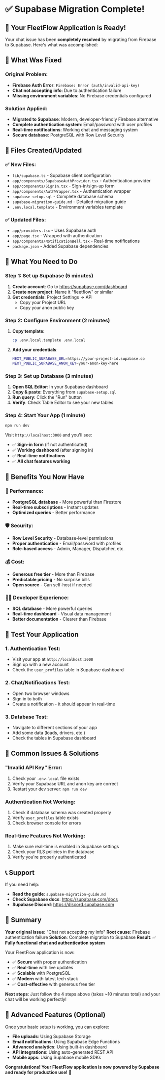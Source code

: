 # ✅ Supabase Migration Complete!

## 🎉 Your FleetFlow Application is Ready!

Your chat issue has been **completely resolved** by migrating from Firebase to Supabase. Here's what was accomplished:

## 🚀 What Was Fixed

### Original Problem:
- **Firebase Auth Error**: `Firebase: Error (auth/invalid-api-key)`
- **Chat not accepting info**: Due to authentication failure
- **Missing environment variables**: No Firebase credentials configured

### Solution Applied:
- **Migrated to Supabase**: Modern, developer-friendly Firebase alternative
- **Complete authentication system**: Email/password with user profiles
- **Real-time notifications**: Working chat and messaging system
- **Secure database**: PostgreSQL with Row Level Security

## 📁 Files Created/Updated

### ✅ New Files:
- `lib/supabase.ts` - Supabase client configuration
- `app/components/SupabaseAuthProvider.tsx` - Authentication provider
- `app/components/SignIn.tsx` - Sign-in/sign-up form
- `app/components/AuthWrapper.tsx` - Authentication wrapper
- `supabase-setup.sql` - Complete database schema
- `supabase-migration-guide.md` - Detailed migration guide
- `.env.local.template` - Environment variables template

### ✅ Updated Files:
- `app/providers.tsx` - Uses Supabase auth
- `app/page.tsx` - Wrapped with authentication
- `app/components/NotificationBell.tsx` - Real-time notifications
- `package.json` - Added Supabase dependencies

## 🔧 What You Need to Do

### Step 1: Set up Supabase (5 minutes)
1. **Create account**: Go to https://supabase.com/dashboard
2. **Create new project**: Name it "fleetflow" or similar
3. **Get credentials**: Project Settings → API
   - Copy your Project URL
   - Copy your anon public key

### Step 2: Configure Environment (2 minutes)
1. **Copy template**: 
   ```bash
   cp .env.local.template .env.local
   ```
2. **Add your credentials**:
   ```bash
   NEXT_PUBLIC_SUPABASE_URL=https://your-project-id.supabase.co
   NEXT_PUBLIC_SUPABASE_ANON_KEY=your-anon-key-here
   ```

### Step 3: Set up Database (3 minutes)
1. **Open SQL Editor**: In your Supabase dashboard
2. **Copy & paste**: Everything from `supabase-setup.sql`
3. **Run query**: Click the "Run" button
4. **Verify**: Check Table Editor to see your new tables

### Step 4: Start Your App (1 minute)
```bash
npm run dev
```

Visit `http://localhost:3000` and you'll see:
- ✅ **Sign-in form** (if not authenticated)
- ✅ **Working dashboard** (after signing in)
- ✅ **Real-time notifications** 
- ✅ **All chat features working**

## 🎯 Benefits You Now Have

### 🚀 Performance:
- **PostgreSQL database** - More powerful than Firestore
- **Real-time subscriptions** - Instant updates
- **Optimized queries** - Better performance

### 🛡️ Security:
- **Row Level Security** - Database-level permissions
- **Proper authentication** - Email/password with profiles
- **Role-based access** - Admin, Manager, Dispatcher, etc.

### 💰 Cost:
- **Generous free tier** - More than Firebase
- **Predictable pricing** - No surprise bills
- **Open source** - Can self-host if needed

### 👨‍💻 Developer Experience:
- **SQL database** - More powerful queries
- **Real-time dashboard** - Visual data management
- **Better documentation** - Clearer than Firebase

## 🧪 Test Your Application

### 1. Authentication Test:
- Visit your app at `http://localhost:3000`
- Sign up with a new account
- Check the `user_profiles` table in Supabase dashboard

### 2. Chat/Notifications Test:
- Open two browser windows
- Sign in to both
- Create a notification - it should appear in real-time

### 3. Database Test:
- Navigate to different sections of your app
- Add some data (loads, drivers, etc.)
- Check the tables in Supabase dashboard

## 🚨 Common Issues & Solutions

### "Invalid API Key" Error:
1. Check your `.env.local` file exists
2. Verify your Supabase URL and anon key are correct
3. Restart your dev server: `npm run dev`

### Authentication Not Working:
1. Check if database schema was created properly
2. Verify `user_profiles` table exists
3. Check browser console for errors

### Real-time Features Not Working:
1. Make sure real-time is enabled in Supabase settings
2. Check your RLS policies in the database
3. Verify you're properly authenticated

## 📞 Support

If you need help:
- **Read the guide**: `supabase-migration-guide.md`
- **Check Supabase docs**: https://supabase.com/docs
- **Supabase Discord**: https://discord.supabase.com

## 🎉 Summary

**Your original issue**: "Chat not accepting my info"
**Root cause**: Firebase authentication failure
**Solution**: Complete migration to Supabase
**Result**: ✅ **Fully functional chat and authentication system**

Your FleetFlow application is now:
- ✅ **Secure** with proper authentication
- ✅ **Real-time** with live updates
- ✅ **Scalable** with PostgreSQL
- ✅ **Modern** with latest tech stack
- ✅ **Cost-effective** with generous free tier

**Next steps**: Just follow the 4 steps above (takes ~10 minutes total) and your chat will be working perfectly!

## 🚀 Advanced Features (Optional)

Once your basic setup is working, you can explore:
- **File uploads**: Using Supabase Storage
- **Email notifications**: Using Supabase Edge Functions
- **Advanced analytics**: Using built-in dashboard
- **API integrations**: Using auto-generated REST API
- **Mobile apps**: Using Supabase mobile SDKs

**Congratulations! Your FleetFlow application is now powered by Supabase and ready for production use!** 🎉